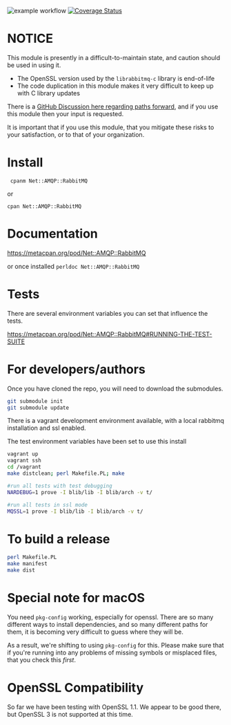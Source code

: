 ![example workflow](https://github.com/net-amqp-rabbitmq/net-amqp-rabbitmq/actions/workflows/linux-builds.yml/badge.svg)
[![Coverage Status](https://coveralls.io/repos/net-amqp-rabbitmq/net-amqp-rabbitmq/badge.png)](https://coveralls.io/r/net-amqp-rabbitmq/net-amqp-rabbitmq)

# NOTICE

This module is presently in a difficult-to-maintain state, and caution should be used in using it.

- The OpenSSL version used by the `librabbitmq-c` library is end-of-life
- The code duplication in this module makes it very difficult to keep up with C library updates

There is a [GitHub Discussion here regarding paths forward](https://github.com/net-amqp-rabbitmq/net-amqp-rabbitmq/discussions/241), and if you use this module then your input is requested.

It is important that if you use this module, that you mitigate these risks to your satisfaction, or to that of your organization.

# Install

` cpanm Net::AMQP::RabbitMQ`

or

`cpan Net::AMQP::RabbitMQ`

# Documentation

<https://metacpan.org/pod/Net::AMQP::RabbitMQ>

or once installed `perldoc Net::AMQP::RabbitMQ`

# Tests

There are several environment variables you can set that influence the tests.

<https://metacpan.org/pod/Net::AMQP::RabbitMQ#RUNNING-THE-TEST-SUITE>

# For developers/authors

Once you have cloned the repo, you will need to download the submodules.

```sh
git submodule init
git submodule update
```

There is a vagrant development environment available, with a local rabbitmq installation and ssl enabled.

The test environment variables have been set to use this install


```sh
vagrant up
vagrant ssh
cd /vagrant
make distclean; perl Makefile.PL; make

#run all tests with test debugging
NARDEBUG=1 prove -I blib/lib -I blib/arch -v t/

#run all tests in ssl mode
MQSSL=1 prove -I blib/lib -I blib/arch -v t/
```

# To build a release

```sh
perl Makefile.PL
make manifest
make dist
```

# Special note for macOS

You need `pkg-config` working, especially for openssl. There are so many different
ways to install dependencies, and so many different paths for them, it is becoming
very difficult to guess where they will be.

As a result, we're shifting to using `pkg-config` for this. Please make sure
that if you're running into any problems of missing symbols or misplaced files,
that you check this _first_.

# OpenSSL Compatibility

So far we have been testing with OpenSSL 1.1. We appear to be good there, but
OpenSSL 3 is not supported at this time.

